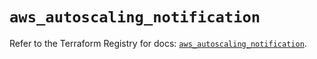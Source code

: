 # `aws_autoscaling_notification`

Refer to the Terraform Registry for docs: [`aws_autoscaling_notification`](https://registry.terraform.io/providers/hashicorp/aws/5.31.0/docs/resources/autoscaling_notification).
